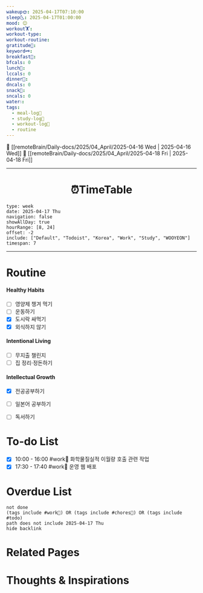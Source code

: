 ```yaml
---
wakeup🌞: 2025-04-17T07:10:00
sleep🌜: 2025-04-17T01:00:00
mood: 😊
workout🏋️: 
workout-type: 
workout-routine: 
gratitude🙏: 
keyword🗝️: 
breakfast🍳: 
bfcals: 0
lunch🍚: 
lccals: 0
dinner🥗: 
dncals: 0
snack🍬: 
sncals: 0
water💧: 
tags:
  - meal-log📝
  - study-log📓
  - workout-log💪
  - routine
---
```


🔺 [[remoteBrain/Daily-docs/2025/04_April/2025-04-16 Wed | 2025-04-16 Wed]]
🔻 [[remoteBrain/Daily-docs/2025/04_April/2025-04-18 Fri | 2025-04-18 Fri]]
___
<h1> <center>⏰TimeTable </center> </h1>

```gEvent
type: week
date: 2025-04-17 Thu
navigation: false
showAllDay: true
hourRange: [8, 24]
offset: -2
include: ["Default", "Todoist", "Korea", "Work", "Study", "WOOYEON"]
timespan: 7
```

--- 


# Routine 

####  Healthy Habits
- [ ] 영양제 챙겨 먹기
- [ ] 운동하기
- [x] 도시락 싸먹기
- [x] 외식하지 않기

####  Intentional Living 
- [ ] 무지출 챌린지 
- [ ] 집 정리·정돈하기

#### Intellectual Growth
- [x] 전공공부하기
- [ ] 일본어 공부하기
- [ ] 독서하기



# To-do List

- [x] 10:00 - 16:00 #work💼 화학물질실적 이월량 호출 관련 작업
- [x] 17:30 - 17:40 #work💼 운영 웹 배포

# Overdue List
```tasks
not done
(tags include #work💼) OR (tags include #chores🧺) OR (tags include #todo)
path does not include 2025-04-17 Thu
hide backlink
```

# Related Pages



# Thoughts & Inspirations

